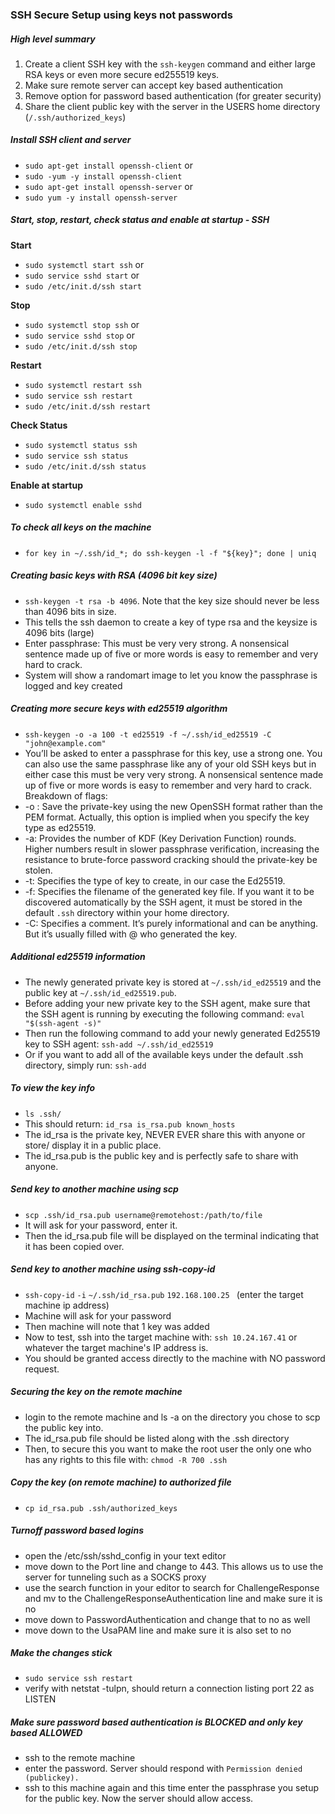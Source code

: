 ### SSH Secure Setup using keys not passwords

##### High level summary
1. Create a client SSH key with the `ssh-keygen` command and either large RSA keys or even more secure ed255519 keys.
2. Make sure remote server can accept key based authentication
3. Remove option for password based authentication (for greater security)
4. Share the client public key with the server in the USERS home directory (`/.ssh/authorized_keys`)

##### Install SSH client and server
- `sudo apt-get install openssh-client` or 
- `sudo -yum -y install openssh-client`
- `sudo apt-get install openssh-server` or 
- `sudo yum -y install openssh-server `

##### Start, stop, restart, check status and enable at startup - SSH

**Start**
- `sudo systemctl start ssh` or
- `sudo service sshd start` or
- `sudo /etc/init.d/ssh start`

**Stop**
- `sudo systemctl stop ssh` or
- `sudo service sshd stop` or
- `sudo /etc/init.d/ssh stop`

**Restart**
- `sudo systemctl restart ssh`
- `sudo service ssh restart`
- `sudo /etc/init.d/ssh restart`

**Check Status**
- `sudo systemctl status ssh`
- `sudo service ssh status`
- `sudo /etc/init.d/ssh status`

**Enable at startup**
- `sudo systemctl enable sshd`

##### To check all keys on the machine
- `for key in ~/.ssh/id_*; do ssh-keygen -l -f "${key}"; done | uniq`

##### Creating basic keys with RSA (4096 bit key size)
- `ssh-keygen -t rsa -b 4096`. Note that the key size should never be less than 4096 bits in size.
- This tells the ssh daemon to create a key of type rsa and the keysize is 4096 bits (large)
- Enter passphrase: This must be very very strong. A nonsensical sentence made up of five or more words is easy to remember and very hard to crack.
- System will show a randomart image to let you know the passphrase is logged and key created

##### Creating more secure keys with ed25519 algorithm
- `ssh-keygen -o -a 100 -t ed25519 -f ~/.ssh/id_ed25519 -C "john@example.com"`
- You’ll be asked to enter a passphrase for this key, use a strong one. You can also use the same passphrase like any of your old SSH keys but in either case this must be very very strong. A nonsensical sentence made up of five or more words is easy to remember and very hard to crack. Breakdown of flags:
- -o : Save the private-key using the new OpenSSH format rather than the PEM format. Actually, this option is implied when you specify the key type as ed25519.
- -a: Provides the number of KDF (Key Derivation Function) rounds. Higher numbers result in slower passphrase verification, increasing the resistance to brute-force password cracking should the private-key be stolen.
- -t: Specifies the type of key to create, in our case the Ed25519.
- -f: Specifies the filename of the generated key file. If you want it to be discovered automatically by the SSH agent, it must be stored in the default `.ssh` directory within your home directory.
- -C: Specifies a comment. It’s purely informational and can be anything. But it’s usually filled with <login>@<hostname> who generated the key.

##### Additional ed25519 information
- The newly generated private key is stored at `~/.ssh/id_ed25519` and the public key at `~/.ssh/id_ed25519.pub`. 
- Before adding your new private key to the SSH agent, make sure that the SSH agent is running by executing the following command: `eval "$(ssh-agent -s)"`
- Then run the following command to add your newly generated Ed25519 key to SSH agent: `ssh-add ~/.ssh/id_ed25519`
- Or if you want to add all of the available keys under the default .ssh directory, simply run: `ssh-add`

##### To view the key info
- `ls .ssh/`
- This should return: `id_rsa is_rsa.pub known_hosts`
- The id_rsa is the private key, NEVER EVER share this with anyone or store/ display it in a public place. 
- The id_rsa.pub is the public key and is perfectly safe to share with anyone.

##### Send key to another machine using scp
- `scp .ssh/id_rsa.pub username@remotehost:/path/to/file`
- It will ask for your password, enter it.
- Then the id_rsa.pub file will be displayed on the terminal indicating that it has been copied over.

##### Send key to another machine using ssh-copy-id
- `ssh-copy-id` `-i` `~/.ssh/id_rsa.pub` `192.168.100.25 ` (enter the target machine ip address)
- Machine will ask for your password
- Then machine will note that 1 key was added
- Now to test, ssh into the target machine with: `ssh 10.24.167.41` or whatever the target machine's IP address is.
- You should be granted access directly to the machine with NO password request.

##### Securing the key on the remote machine
- login to the remote machine and ls -a on the directory you chose to scp the public key into.
- The id_rsa.pub file should be listed along with the .ssh directory
- Then, to secure this you want to make the root user the only one who has any rights to this file with: `chmod -R 700 .ssh`

##### Copy the key (on remote machine) to authorized file
- `cp id_rsa.pub .ssh/authorized_keys`

##### Turnoff password based logins
- open the /etc/ssh/sshd_config in your text editor
- move down to the Port line and change to 443. This allows us to use the server for tunneling such as a SOCKS proxy
- use the search function in your editor to search for ChallengeResponse and mv to the ChallengeResponseAuthentication line and make sure it is no
- move down to PasswordAuthentication and change that to no as well
- move down to the UsaPAM line and make sure it is also set to no

##### Make the changes stick
- `sudo service ssh restart`
- verify with netstat -tulpn, should return a connection listing port 22 as LISTEN

##### Make sure password based authentication is BLOCKED and only key based ALLOWED
- ssh to the remote machine
- enter the password. Server should respond with `Permission denied (publickey).`
- ssh to this machine again and this time enter the passphrase you setup for the public key. Now the server should allow access.


